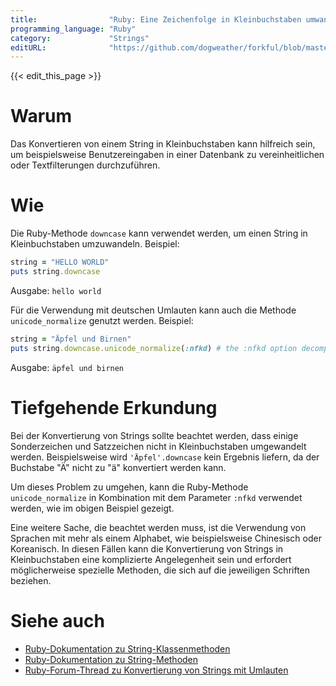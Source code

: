 ```yaml
---
title:                "Ruby: Eine Zeichenfolge in Kleinbuchstaben umwandeln."
programming_language: "Ruby"
category:             "Strings"
editURL:              "https://github.com/dogweather/forkful/blob/master/content/de/ruby/converting-a-string-to-lower-case.md"
---
```


{{< edit_this_page >}}

# Warum

Das Konvertieren von einem String in Kleinbuchstaben kann hilfreich sein, um beispielsweise Benutzereingaben in einer Datenbank zu vereinheitlichen oder Textfilterungen durchzuführen.

# Wie

Die Ruby-Methode `downcase` kann verwendet werden, um einen String in Kleinbuchstaben umzuwandeln. Beispiel:

```Ruby
string = "HELLO WORLD"
puts string.downcase
```
Ausgabe: `hello world`

Für die Verwendung mit deutschen Umlauten kann auch die Methode `unicode_normalize` genutzt werden. Beispiel:

```Ruby
string = "Äpfel und Birnen"
puts string.downcase.unicode_normalize(:nfkd) # the :nfkd option decomposes complex characters into a single equivalent
```
Ausgabe: `äpfel und birnen`

# Tiefgehende Erkundung

Bei der Konvertierung von Strings sollte beachtet werden, dass einige Sonderzeichen und Satzzeichen nicht in Kleinbuchstaben umgewandelt werden. Beispielsweise wird `'Äpfel'.downcase` kein Ergebnis liefern, da der Buchstabe "Ä" nicht zu "ä" konvertiert werden kann.

Um dieses Problem zu umgehen, kann die Ruby-Methode `unicode_normalize` in Kombination mit dem Parameter `:nfkd` verwendet werden, wie im obigen Beispiel gezeigt.

Eine weitere Sache, die beachtet werden muss, ist die Verwendung von Sprachen mit mehr als einem Alphabet, wie beispielsweise Chinesisch oder Koreanisch. In diesen Fällen kann die Konvertierung von Strings in Kleinbuchstaben eine komplizierte Angelegenheit sein und erfordert möglicherweise spezielle Methoden, die sich auf die jeweiligen Schriften beziehen.

# Siehe auch

- [Ruby-Dokumentation zu String-Klassenmethoden](https://ruby-doc.org/core-3.0.0/String.html#method-c-new)
- [Ruby-Dokumentation zu String-Methoden](https://ruby-doc.org/core-3.0.0/String.html#method-i-downcase)
- [Ruby-Forum-Thread zu Konvertierung von Strings mit Umlauten](https://www.ruby-forum.com/t/string-doesnt-change-after-downcase/182596)